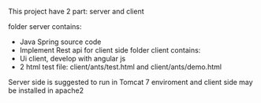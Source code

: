 This project have 2 part: server and client

folder server contains:
   - Java Spring source code
   - Implement Rest api for client side
folder client contains:
   - Ui client, develop with angular js
   - 2 html test file: client/ants/test.html and client/ants/demo.html

Server side is suggested to run in Tomcat 7 enviroment and client side may be installed in apache2
